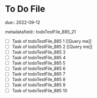 # To Do File

due:: 2022-09-12

metadatafield:: todoTestFile_885_21

- [ ] Task of todoTestFile_885 1 [[Query me]]
- [ ] Task of todoTestFile_885 2 [[Query me]]
- [ ] Task of todoTestFile_885 3
- [ ] Task of todoTestFile_885 4
- [ ] Task of todoTestFile_885 5
- [ ] Task of todoTestFile_885 6
- [ ] Task of todoTestFile_885 7
- [ ] Task of todoTestFile_885 8
- [ ] Task of todoTestFile_885 9
- [ ] Task of todoTestFile_885 10